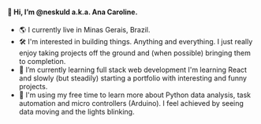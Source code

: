 #### 👋 Hi, I’m @neskuld a.k.a. Ana Caroline.
- 🌎 I currently live in Minas Gerais, Brazil.
- 🛠 I'm interested in building things. Anything and everything. I just really enjoy taking projects off the ground and (when possible) bringing them to completion.
- 🌱 I’m currently learning full stack web development I'm learning React and slowly (but steadily) starting a portfolio with interesting and funny projects.
- 💞️ I'm using my free time to learn more about Python data analysis, task automation and micro controllers (Arduino). I feel achieved by seeing data moving and the lights blinking.
